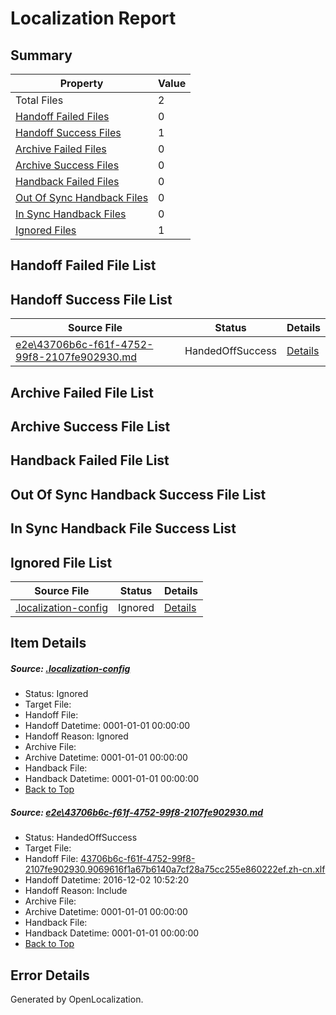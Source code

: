# <a name='report-top'></a> Localization Report

## Summary
 Property | Value 
 -------- | ----- 
 Total Files | 2
[ Handoff Failed Files ](#handoff-failed-list)| 0
[ Handoff Success Files ](#handoff-success-list)| 1
[ Archive Failed Files ](#archive-failed-list)| 0
[ Archive Success Files ](#archive-success-list)| 0
[ Handback Failed Files ](#handback-failed-list)| 0
[ Out Of Sync Handback Files ](#outofsync-handback-success-list)| 0
[ In Sync Handback Files ](#insync-handback-success-list)| 0
[ Ignored Files ](#ignored-list)| 1

## <a name='handoff-failed-list'></a> Handoff Failed File List

## <a name='handoff-success-list'></a> Handoff Success File List
 Source File | Status | Details 
 ----------- | ------ | ------- 
 [e2e\43706b6c-f61f-4752-99f8-2107fe902930.md](https://github.com/OpenLocalizationTestOrg/ol-test0/blob/925ac3f99dbba0e3582830bda8b4797c256b9ad8/e2e/43706b6c-f61f-4752-99f8-2107fe902930.md) | HandedOffSuccess | [Details](#ef26b937ee473180fbf6a0796bef0b98225e780a1)

## <a name='archive-failed-list'></a> Archive Failed File List

## <a name='archive-success-list'></a> Archive Success File List

## <a name='handback-failed-list'></a> Handback Failed File List

## <a name='outofsync-handback-success-list'></a> Out Of Sync Handback Success File List

## <a name='insync-handback-success-list'></a> In Sync Handback File Success List

## <a name='ignored-list'></a> Ignored File List
 Source File | Status | Details 
 ----------- | ------ | ------- 
 [.localization-config](https://github.com/OpenLocalizationTestOrg/ol-test0/blob/925ac3f99dbba0e3582830bda8b4797c256b9ad8/.localization-config) | Ignored | [Details](#c268a05ecaa7ec85942ed632c29928ee5bd6da8d0)

## Item Details
##### <a name='c268a05ecaa7ec85942ed632c29928ee5bd6da8d0'></a> Source: [.localization-config](https://github.com/OpenLocalizationTestOrg/ol-test0/blob/925ac3f99dbba0e3582830bda8b4797c256b9ad8/.localization-config)
* Status: Ignored
* Target File: 
* Handoff File: 
* Handoff Datetime: 0001-01-01 00:00:00
* Handoff Reason: Ignored
* Archive File: 
* Archive Datetime: 0001-01-01 00:00:00
* Handback File: 
* Handback Datetime: 0001-01-01 00:00:00
* [Back to Top](#report-top)

##### <a name='ef26b937ee473180fbf6a0796bef0b98225e780a1'></a> Source: [e2e\43706b6c-f61f-4752-99f8-2107fe902930.md](https://github.com/OpenLocalizationTestOrg/ol-test0/blob/925ac3f99dbba0e3582830bda8b4797c256b9ad8/e2e/43706b6c-f61f-4752-99f8-2107fe902930.md)
* Status: HandedOffSuccess
* Target File: 
* Handoff File: [43706b6c-f61f-4752-99f8-2107fe902930.9069616f1a67b6140a7cf28a75cc255e860222ef.zh-cn.xlf](https://github.com/OpenLocalizationTestOrg/ol-test0-handoff/blob/6c1c11e104c27a0f5285a266489d344dfdb44dcf/ol-handoff/OpenLocalizationTestOrg/ol-test0-zhcn/shujia/ht/43706b6c-f61f-4752-99f8-2107fe902930.9069616f1a67b6140a7cf28a75cc255e860222ef.zh-cn.xlf)
* Handoff Datetime: 2016-12-02 10:52:20
* Handoff Reason: Include
* Archive File: 
* Archive Datetime: 0001-01-01 00:00:00
* Handback File: 
* Handback Datetime: 0001-01-01 00:00:00
* [Back to Top](#report-top)


## Error Details

Generated by OpenLocalization.
